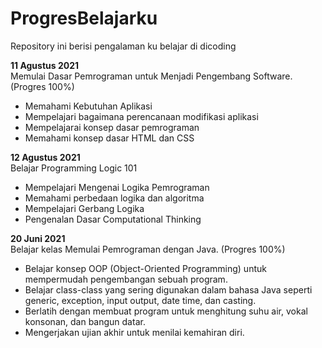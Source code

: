 # ProgresBelajarku
Repository ini berisi pengalaman ku belajar di dicoding

**11 Agustus 2021**  
Memulai Dasar Pemrograman untuk Menjadi Pengembang Software. (Progres 100%)
* Memahami Kebutuhan Aplikasi
* Mempelajari bagaimana perencanaan modifikasi aplikasi
* Mempelajarai konsep dasar pemrograman
* Memahami konsep dasar HTML dan CSS

**12 Agustus 2021**  
Belajar Programming Logic 101
* Mempelajari Mengenai Logika Pemrograman
* Memahami perbedaan logika dan algoritma
* Mempelajari Gerbang Logika
* Pengenalan Dasar Computational Thinking

**20 Juni 2021**  
Belajar kelas Memulai Pemrograman dengan Java. (Progres 100%)
  * Belajar konsep OOP (Object-Oriented Programming) untuk mempermudah pengembangan sebuah program.
  * Belajar class-class yang sering digunakan dalam bahasa Java seperti generic, exception, input output, date time, dan casting. 
  * Berlatih dengan membuat program untuk menghitung suhu air, vokal konsonan, dan bangun datar. 
  * Mengerjakan ujian akhir untuk menilai kemahiran diri.

